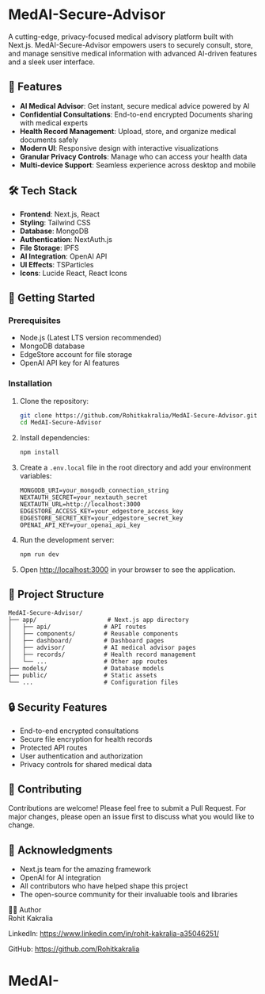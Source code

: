# MedAI-Secure-Advisor

A cutting-edge, privacy-focused medical advisory platform built with Next.js. MedAI-Secure-Advisor empowers users to securely consult, store, and manage sensitive medical information with advanced AI-driven features and a sleek user interface.

## 🌟 Features

- **AI Medical Advisor**: Get instant, secure medical advice powered by AI
- **Confidential Consultations**: End-to-end encrypted Documents sharing with medical experts
- **Health Record Management**: Upload, store, and organize medical documents safely
- **Modern UI**: Responsive design with interactive visualizations
- **Granular Privacy Controls**: Manage who can access your health data
- **Multi-device Support**: Seamless experience across desktop and mobile

## 🛠️ Tech Stack

- **Frontend**: Next.js, React
- **Styling**: Tailwind CSS
- **Database**: MongoDB 
- **Authentication**: NextAuth.js
- **File Storage**: IPFS
- **AI Integration**: OpenAI API
- **UI Effects**: TSParticles
- **Icons**: Lucide React, React Icons

## 🚀 Getting Started

### Prerequisites

- Node.js (Latest LTS version recommended)
- MongoDB database
- EdgeStore account for file storage
- OpenAI API key for AI features

### Installation

1. Clone the repository:
   ```bash
   git clone https://github.com/Rohitkakralia/MedAI-Secure-Advisor.git
   cd MedAI-Secure-Advisor
   ```

2. Install dependencies:
   ```bash
   npm install
   ```

3. Create a `.env.local` file in the root directory and add your environment variables:
   ```env
   MONGODB_URI=your_mongodb_connection_string
   NEXTAUTH_SECRET=your_nextauth_secret
   NEXTAUTH_URL=http://localhost:3000
   EDGESTORE_ACCESS_KEY=your_edgestore_access_key
   EDGESTORE_SECRET_KEY=your_edgestore_secret_key
   OPENAI_API_KEY=your_openai_api_key
   ```

4. Run the development server:
   ```bash
   npm run dev
   ```

5. Open [http://localhost:3000](http://localhost:3000) in your browser to see the application.

## 📁 Project Structure

```
MedAI-Secure-Advisor/
├── app/                    # Next.js app directory
│   ├── api/               # API routes
│   ├── components/        # Reusable components
│   ├── dashboard/         # Dashboard pages
│   ├── advisor/           # AI medical advisor pages
│   ├── records/           # Health record management
│   └── ...                # Other app routes
├── models/                # Database models
├── public/                # Static assets
└── ...                    # Configuration files
```

## 🔒 Security Features

- End-to-end encrypted consultations
- Secure file encryption for health records
- Protected API routes
- User authentication and authorization
- Privacy controls for shared medical data

## 🤝 Contributing

Contributions are welcome! Please feel free to submit a Pull Request. For major changes, please open an issue first to discuss what you would like to change.

## 🙏 Acknowledgments

- Next.js team for the amazing framework
- OpenAI for AI integration
- All contributors who have helped shape this project
- The open-source community for their invaluable tools and libraries

🧑‍💻 Author  
Rohit Kakralia

LinkedIn: https://www.linkedin.com/in/rohit-kakralia-a35046251/

GitHub: https://github.com/Rohitkakralia
# MedAI-
